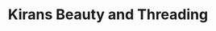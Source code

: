 ---
title: "Kirans Beauty and Threading"
url: /edinburgh/kirans-beauty-and-threading/
shop: beauty
---